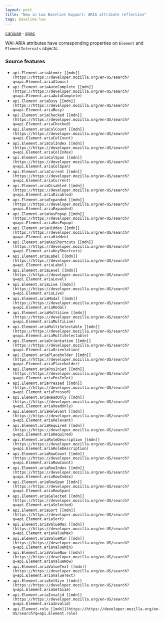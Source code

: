 ```yaml
---
layout: post
title: "New in Low Baseline Support: ARIA attribute reflection"
tags: baseline-low
---
```


[caniuse](https://caniuse.com/?search=aria-attribute-reflection) · [spec](https://w3c.github.io/aria/#accessibilityroleandproperties-correspondence)

WAI-ARIA attributes have corresponding properties on `Element` and `ElementInternals` objects.

### Source features

- ``api.Element.ariaAtomic [[mdn]](https://https://developer.mozilla.org/en-US/search?q=api.Element.ariaAtomic)``
- ``api.Element.ariaAutoComplete [[mdn]](https://https://developer.mozilla.org/en-US/search?q=api.Element.ariaAutoComplete)``
- ``api.Element.ariaBusy [[mdn]](https://https://developer.mozilla.org/en-US/search?q=api.Element.ariaBusy)``
- ``api.Element.ariaChecked [[mdn]](https://https://developer.mozilla.org/en-US/search?q=api.Element.ariaChecked)``
- ``api.Element.ariaColCount [[mdn]](https://https://developer.mozilla.org/en-US/search?q=api.Element.ariaColCount)``
- ``api.Element.ariaColIndex [[mdn]](https://https://developer.mozilla.org/en-US/search?q=api.Element.ariaColIndex)``
- ``api.Element.ariaColSpan [[mdn]](https://https://developer.mozilla.org/en-US/search?q=api.Element.ariaColSpan)``
- ``api.Element.ariaCurrent [[mdn]](https://https://developer.mozilla.org/en-US/search?q=api.Element.ariaCurrent)``
- ``api.Element.ariaDisabled [[mdn]](https://https://developer.mozilla.org/en-US/search?q=api.Element.ariaDisabled)``
- ``api.Element.ariaExpanded [[mdn]](https://https://developer.mozilla.org/en-US/search?q=api.Element.ariaExpanded)``
- ``api.Element.ariaHasPopup [[mdn]](https://https://developer.mozilla.org/en-US/search?q=api.Element.ariaHasPopup)``
- ``api.Element.ariaHidden [[mdn]](https://https://developer.mozilla.org/en-US/search?q=api.Element.ariaHidden)``
- ``api.Element.ariaKeyShortcuts [[mdn]](https://https://developer.mozilla.org/en-US/search?q=api.Element.ariaKeyShortcuts)``
- ``api.Element.ariaLabel [[mdn]](https://https://developer.mozilla.org/en-US/search?q=api.Element.ariaLabel)``
- ``api.Element.ariaLevel [[mdn]](https://https://developer.mozilla.org/en-US/search?q=api.Element.ariaLevel)``
- ``api.Element.ariaLive [[mdn]](https://https://developer.mozilla.org/en-US/search?q=api.Element.ariaLive)``
- ``api.Element.ariaModal [[mdn]](https://https://developer.mozilla.org/en-US/search?q=api.Element.ariaModal)``
- ``api.Element.ariaMultiLine [[mdn]](https://https://developer.mozilla.org/en-US/search?q=api.Element.ariaMultiLine)``
- ``api.Element.ariaMultiSelectable [[mdn]](https://https://developer.mozilla.org/en-US/search?q=api.Element.ariaMultiSelectable)``
- ``api.Element.ariaOrientation [[mdn]](https://https://developer.mozilla.org/en-US/search?q=api.Element.ariaOrientation)``
- ``api.Element.ariaPlaceholder [[mdn]](https://https://developer.mozilla.org/en-US/search?q=api.Element.ariaPlaceholder)``
- ``api.Element.ariaPosInSet [[mdn]](https://https://developer.mozilla.org/en-US/search?q=api.Element.ariaPosInSet)``
- ``api.Element.ariaPressed [[mdn]](https://https://developer.mozilla.org/en-US/search?q=api.Element.ariaPressed)``
- ``api.Element.ariaReadOnly [[mdn]](https://https://developer.mozilla.org/en-US/search?q=api.Element.ariaReadOnly)``
- ``api.Element.ariaRelevant [[mdn]](https://https://developer.mozilla.org/en-US/search?q=api.Element.ariaRelevant)``
- ``api.Element.ariaRequired [[mdn]](https://https://developer.mozilla.org/en-US/search?q=api.Element.ariaRequired)``
- ``api.Element.ariaRoleDescription [[mdn]](https://https://developer.mozilla.org/en-US/search?q=api.Element.ariaRoleDescription)``
- ``api.Element.ariaRowCount [[mdn]](https://https://developer.mozilla.org/en-US/search?q=api.Element.ariaRowCount)``
- ``api.Element.ariaRowIndex [[mdn]](https://https://developer.mozilla.org/en-US/search?q=api.Element.ariaRowIndex)``
- ``api.Element.ariaRowSpan [[mdn]](https://https://developer.mozilla.org/en-US/search?q=api.Element.ariaRowSpan)``
- ``api.Element.ariaSelected [[mdn]](https://https://developer.mozilla.org/en-US/search?q=api.Element.ariaSelected)``
- ``api.Element.ariaSort [[mdn]](https://https://developer.mozilla.org/en-US/search?q=api.Element.ariaSort)``
- ``api.Element.ariaValueMax [[mdn]](https://https://developer.mozilla.org/en-US/search?q=api.Element.ariaValueMax)``
- ``api.Element.ariaValueMin [[mdn]](https://https://developer.mozilla.org/en-US/search?q=api.Element.ariaValueMin)``
- ``api.Element.ariaValueNow [[mdn]](https://https://developer.mozilla.org/en-US/search?q=api.Element.ariaValueNow)``
- ``api.Element.ariaValueText [[mdn]](https://https://developer.mozilla.org/en-US/search?q=api.Element.ariaValueText)``
- ``api.Element.ariaSetSize [[mdn]](https://https://developer.mozilla.org/en-US/search?q=api.Element.ariaSetSize)``
- ``api.Element.ariaInvalid [[mdn]](https://https://developer.mozilla.org/en-US/search?q=api.Element.ariaInvalid)``
- ``api.Element.role [[mdn]](https://https://developer.mozilla.org/en-US/search?q=api.Element.role)``
